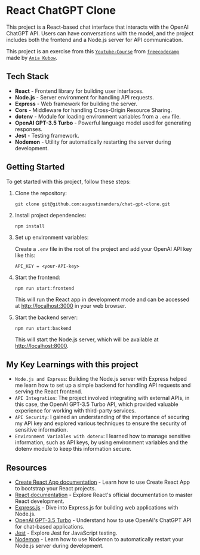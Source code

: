 # React ChatGPT Clone

This project is a React-based chat interface that interacts with the OpenAI ChatGPT API. Users can have conversations with the model, and the project includes both the frontend and a Node.js server for API communication.

This project is an exercise from this [`Youtube-Course`](https://www.youtube.com/watch?v=uRQH2CFvedY&t=6940s) from [`freecodecamp`](https://github.com/freeCodeCamp) made by [`Ania Kubow`](https://github.com/kubowania).

## Tech Stack

- **React** - Frontend library for building user interfaces.
- **Node.js** - Server environment for handling API requests.
- **Express** - Web framework for building the server.
- **Cors** - Middleware for handling Cross-Origin Resource Sharing.
- **dotenv** - Module for loading environment variables from a `.env` file.
- **OpenAI GPT-3.5 Turbo** - Powerful language model used for generating responses.
- **Jest** - Testing framework.
- **Nodemon** - Utility for automatically restarting the server during development.

## Getting Started

To get started with this project, follow these steps:

1. Clone the repository:

      `git clone git@github.com:augustinanders/chat-gpt-clone.git`

2. Install project dependencies:

      `npm install`

3. Set up environment variables:

      Create a `.env` file in the root of the project and add your OpenAI API key like this:
      
      `API_KEY = <your-API-key>`

4. Start the frontend:

      `npm run start:frontend` 
    
      This will run the React app in development mode and can be accessed at [http://localhost:3000](http://localhost:3000) in your web browser.

5. Start the backend server:

      `npm run start:backend`
      
      This will start the Node.js server, which will be available at [http://localhost:8000](http://localhost:8000).

## My Key Learnings with this project

- `Node.js and Express`:
  Building the Node.js server with Express helped me learn how to set up a simple backend for handling API requests and serving the React frontend.
- `API Integration`:
  The project involved integrating with external APIs, in this case, the OpenAI GPT-3.5 Turbo API, which provided valuable experience for working with third-party services.
- `API Security`:
  I gained an understanding of the importance of securing my API key and explored various techniques to ensure the security of sensitive information.
- `Environment Variables with dotenv`:
  I learned how to manage sensitive information, such as API keys, by using environment variables and the dotenv module to keep this information secure.




## Resources

- [Create React App documentation](https://facebook.github.io/create-react-app/docs/getting-started) - Learn how to use Create React App to bootstrap your React projects.
- [React documentation](https://reactjs.org/) - Explore React's official documentation to master React development.
- [Express.js](https://expressjs.com/) - Dive into Express.js for building web applications with Node.js.
- [OpenAI GPT-3.5 Turbo](https://beta.openai.com/docs/guides/chat) - Understand how to use OpenAI's ChatGPT API for chat-based applications.
- [Jest](https://jestjs.io/) - Explore Jest for JavaScript testing.
- [Nodemon](https://nodemon.io/) - Learn how to use Nodemon to automatically restart your Node.js server during development.



